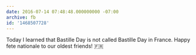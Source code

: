 ```yaml
---
date: 2016-07-14 07:48:48.000000000 -07:00
archive: fb
id: '1468507728'
---
```


Today I learned that Bastille Day is not called Bastille Day in France. Happy fete nationale to our oldest friends! 🇫🇷
